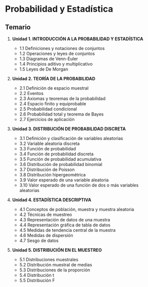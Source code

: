 # Probabilidad y Estadística

## Temario

1. **Unidad 1. INTRODUCCIÓN A LA PROBABILIDAD Y ESTADÍSTICA**

   - 1.1 Definiciones y notaciones de conjuntos
   - 1.2 Operaciones y leyes de conjuntos
   - 1.3 Diagramas de Venn-Euler
   - 1.4 Principios aditivo y multiplicativo
   - 1.5 Leyes de De Morgan

2. **Unidad 2. TEORÍA DE LA PROBABILIDAD**

   - 2.1 Definición de espacio muestral
   - 2.2 Eventos
   - 2.3 Axiomas y teoremas de la probabilidad
   - 2.4 Espacio finito y equiprobable
   - 2.5 Probabilidad condicional
   - 2.6 Probabilidad total y teorema de Bayes
   - 2.7 Ejercicios de aplicación

3. **Unidad 3. DISTRIBUCIÓN DE PROBABILIDAD DISCRETA**

   - 3.1 Definición y clasificación de variables aleatorias
   - 3.2 Variable aleatoria discreta
   - 3.3 Función de probabilidad
   - 3.4 Función de probabilidad discreta
   - 3.5 Función de probabilidad acumulativa
   - 3.6 Distribución de probabilidad binomial
   - 3.7 Distribución de Poisson
   - 3.8 Distribución hipergeométrica
   - 3.9 Valor esperado de una variable aleatoria
   - 3.10 Valor esperado de una función de dos o más variables aleatorias

4. **Unidad 4. ESTADÍSTICA DESCRIPTIVA**

   - 4.1 Conceptos de población, muestra y muestra aleatoria
   - 4.2 Técnicas de muestreo
   - 4.3 Representación de datos de una muestra
   - 4.4 Representación gráfica de tabla de datos
   - 4.5 Medidas de tendencia central de la muestra
   - 4.6 Medidas de dispersión
   - 4.7 Sesgo de datos

5. **Unidad 5. DISTRIBUCIÓN EN EL MUESTREO**
   - 5.1 Distribuciones muestrales
   - 5.2 Distribución muestral de medias
   - 5.3 Distribuciones de la proporción
   - 5.4 Distribución t
   - 5.5 Distribución F
